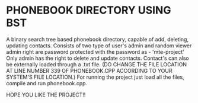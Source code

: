 # PHONEBOOK DIRECTORY USING BST
A binary search tree based phonebook directory, capable of add, deleting, updating contacts. 
Consists of two type of user's admin and random viewer admin right are password protected with the password as - 'mte-project'
Only admin has the right to delete and update contacts.
Contact's can also be externally loaded through a .txt file. (DO CHANGE THE FILE LOCATION AT LINE NUMBER 339 OF PHONEBOOK.CPP ACCORDING TO YOUR SYSTEM'S FILE LOCATION.)
For running the project just load all the files, compile and run phonebook.cpp.

HOPE YOU LIKE THE PROJECT!!